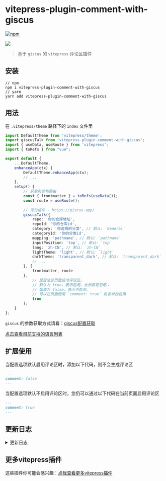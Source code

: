 # vitepress-plugin-comment-with-giscus

[![npm](https://img.shields.io/npm/v/vitepress-plugin-comment-with-giscus?color=green&style=flat)](https://www.npmjs.com/package/vitepress-plugin-comment-with-giscus)

![](demo.png)

> 基于 `giscus` 的 `vitepress` 评论区插件

## 安装

```shell
// npm
npm i vitepress-plugin-comment-with-giscus
// yarn
yarn add vitepress-plugin-comment-with-giscus
```

## 用法

在 `.vitepress/theme` 路径下的 `index` 文件里

```ts
import DefaultTheme from 'vitepress/theme';
import giscusTalk from 'vitepress-plugin-comment-with-giscus';
import { useData, useRoute } from 'vitepress';
import { toRefs } from "vue";

export default {
    ...DefaultTheme,
    enhanceApp(ctx) {
        DefaultTheme.enhanceApp(ctx);
        // ...
    },
    setup() {
        // 获取前言和路由
        const { frontmatter } = toRefs(useData());
        const route = useRoute();
        
        // 评论组件 - https://giscus.app/
        giscusTalk({
            repo: '你的仓库地址',
            repoId: '你的仓库id',
            category: '你选择的分类', // 默认: `General`
            categoryId: '你的分类id',
            mapping: 'pathname', // 默认: `pathname`
            inputPosition: 'top', // 默认: `top`
            lang: 'zh-CN', // 默认: `zh-CN`
            lightTheme: 'light', // 默认: `light`
            darkTheme: 'transparent_dark', // 默认: `transparent_dark`
            // ...
        }, {
            frontmatter, route
        },
            // 是否全部页面启动评论区。
            // 默认为 true，表示启用，此参数可忽略；
            // 如果为 false，表示不启用。
            // 可以在页面使用 `comment: true` 前言单独启用
            true
        );
    }
};
```

`giscus` 的参数获取方式请看：[giscus配置获取](https://giscus.app/)

[点击查看目前支持的语言列表](https://github.com/giscus/giscus/blob/main/lib/i18n.tsx#L45)

## 扩展使用

当配置选项默认启用评论区时，添加以下代码，则不会生成评论区

```md
---
comment: false
---
```

当配置选项默认不启用评论区时，您仍可以通过以下代码在当前页面启用评论区

```md
---
comment: true
---
```

## 更新日志

<details>
  <summary>更新日志</summary>
  <ul>
    <li>
      <p>v1.1.10</p>
      <p>现在可自定义白天/夜间主题</p>
    </li>
    <li>
      <p>v1.1.9</p>
      <p>现在可以设置是否默认全局启用配置</p>
    </li>
  </ul>
</details>

## 更多vitepress插件

这些插件你可能会感兴趣：[点我查看更多vitepress插件](https://github.com/T-miracle/vitepress-plugins)
